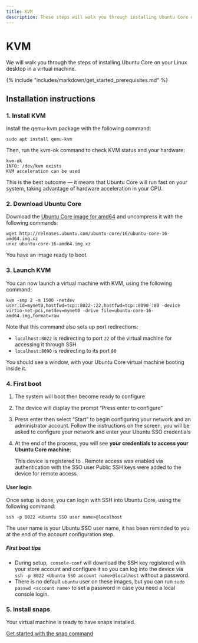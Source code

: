 ```yaml
---
title: KVM
description: These steps will walk you through installing Ubuntu Core on your Linux desktop in a virtual machine.
---
```

# KVM

We will walk you through the steps of installing Ubuntu Core on your Linux desktop in a virtual machine.

{% include "includes/markdown/get_started_prerequisites.md" %}

## Installation instructions

### 1. Install KVM

Install the qemu-kvm package with the following command:

    sudo apt install qemu-kvm

Then, run the kvm-ok command to check KVM status and your hardware:

    kvm-ok
    INFO: /dev/kvm exists
    KVM acceleration can be used

This is the best outcome — it means that Ubuntu Core will run fast on your system, taking advantage of hardware acceleration in your CPU.

### 2. Download Ubuntu Core

Download the [Ubuntu Core image for amd64](http://releases.ubuntu.com/ubuntu-core/16/ubuntu-core-16-amd64.img.xz) and uncompress it with the following commands:

    wget http://releases.ubuntu.com/ubuntu-core/16/ubuntu-core-16-amd64.img.xz
    unxz ubuntu-core-16-amd64.img.xz

You have an image ready to boot.

### 3. Launch KVM

You can now launch a virtual machine with KVM, using the following command:

    kvm -smp 2 -m 1500 -netdev user,id=mynet0,hostfwd=tcp::8022-:22,hostfwd=tcp::8090-:80 -device virtio-net-pci,netdev=mynet0 -drive file=ubuntu-core-16-amd64.img,format=raw

Note that this command also sets up port redirections:

* `localhost:8022` is redirecting to port `22` of the virtual machine for accessing it through SSH
* `localhost:8090` is redirecting to its port `80`

You should see a window, with your Ubuntu Core virtual machine booting inside it.

### 4. First boot

  1. The system will boot then become ready to configure
  2. The device will display the prompt “Press enter to configure”
  3. Press enter then select “Start” to begin configuring your network and an administrator account. Follow the instructions on the screen, you will be asked to configure your network and enter your Ubuntu SSO credentials
  4. At the end of the process, you will see **your credentials to access your Ubuntu Core machine**:

        This device is registered to <Ubuntu SSO email address>.
        Remote access was enabled via authentication with the SSO user <Ubuntu SSO user name>
        Public SSH keys were added to the device for remote access.

#### User login

Once setup is done, you can login with SSH into Ubuntu Core, using the following command:

    ssh -p 8022 <Ubuntu SSO user name>@localhost

The user name is your Ubuntu SSO user name, it has been reminded to you at the
end of the account configuration step.

##### First boot tips

  * During setup,` console-conf` will download the SSH key registered with your store account and configure it so you can log into the device via `ssh -p 8022 <Ubuntu SSO account name>@localhost` without a password.
  * There is no default `ubuntu` user on these images, but you can run `sudo passwd <account name>` to set a password in case you need a local console login.

### 5. Install snaps

Your virtual machine is ready to have snaps installed.

[Get started with the snap command](http://snapcraft.io/docs/core/usage)
